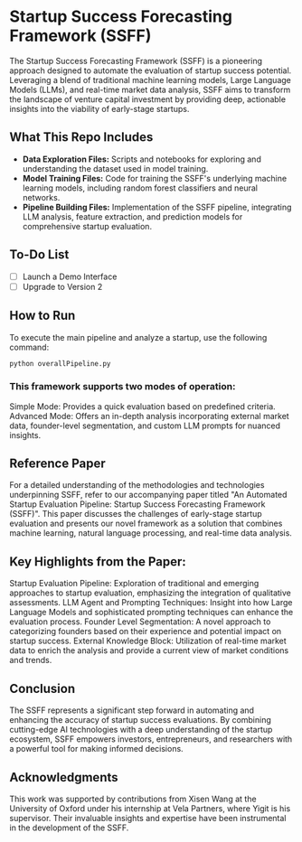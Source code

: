 # Startup Success Forecasting Framework (SSFF)

The Startup Success Forecasting Framework (SSFF) is a pioneering approach designed to automate the evaluation of startup success potential. Leveraging a blend of traditional machine learning models, Large Language Models (LLMs), and real-time market data analysis, SSFF aims to transform the landscape of venture capital investment by providing deep, actionable insights into the viability of early-stage startups.

## What This Repo Includes

- **Data Exploration Files:** Scripts and notebooks for exploring and understanding the dataset used in model training.
- **Model Training Files:** Code for training the SSFF's underlying machine learning models, including random forest classifiers and neural networks.
- **Pipeline Building Files:** Implementation of the SSFF pipeline, integrating LLM analysis, feature extraction, and prediction models for comprehensive startup evaluation.

## To-Do List

- [ ] Launch a Demo Interface
- [ ] Upgrade to Version 2

## How to Run

To execute the main pipeline and analyze a startup, use the following command:

```bash
python overallPipeline.py
```
### This framework supports two modes of operation:

Simple Mode: Provides a quick evaluation based on predefined criteria.
Advanced Mode: Offers an in-depth analysis incorporating external market data, founder-level segmentation, and custom LLM prompts for nuanced insights.

## Reference Paper

For a detailed understanding of the methodologies and technologies underpinning SSFF, refer to our accompanying paper titled "An Automated Startup Evaluation Pipeline: Startup Success Forecasting Framework (SSFF)". This paper discusses the challenges of early-stage startup evaluation and presents our novel framework as a solution that combines machine learning, natural language processing, and real-time data analysis.

## Key Highlights from the Paper:
Startup Evaluation Pipeline: Exploration of traditional and emerging approaches to startup evaluation, emphasizing the integration of qualitative assessments.
LLM Agent and Prompting Techniques: Insight into how Large Language Models and sophisticated prompting techniques can enhance the evaluation process.
Founder Level Segmentation: A novel approach to categorizing founders based on their experience and potential impact on startup success.
External Knowledge Block: Utilization of real-time market data to enrich the analysis and provide a current view of market conditions and trends.

## Conclusion

The SSFF represents a significant step forward in automating and enhancing the accuracy of startup success evaluations. By combining cutting-edge AI technologies with a deep understanding of the startup ecosystem, SSFF empowers investors, entrepreneurs, and researchers with a powerful tool for making informed decisions.

## Acknowledgments

This work was supported by contributions from Xisen Wang at the University of Oxford under his internship at Vela Partners, where Yigit is his supervisor. Their invaluable insights and expertise have been instrumental in the development of the SSFF.

